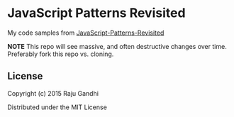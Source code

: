 # JavaScript Patterns Revisited

My code samples from [JavaScript-Patterns-Revisited](https://nofluffjuststuff.com/topics/javascript_patterns_revisited)

**NOTE** This repo will see massive, and often destructive changes over time. Preferably fork this repo vs. cloning. 

## License

Copyright (c) 2015 Raju Gandhi

Distributed under the MIT License
